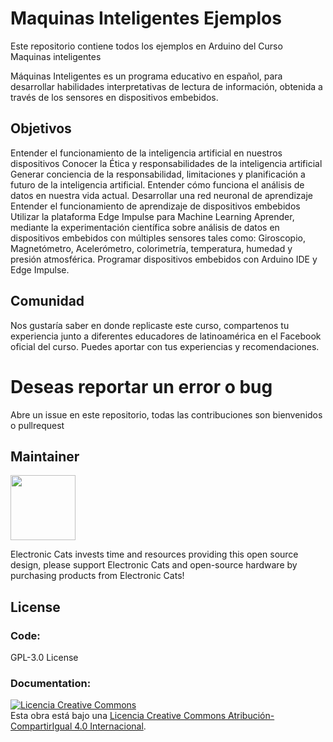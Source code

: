 # Maquinas Inteligentes Ejemplos
Este repositorio contiene todos los ejemplos en Arduino del Curso Maquinas inteligentes

Máquinas Inteligentes es un programa educativo en español, para desarrollar habilidades interpretativas de lectura de información, obtenida a través de los sensores en dispositivos embebidos.

## Objetivos
Entender el funcionamiento de la inteligencia artificial en nuestros dispositivos
Conocer la Ética y responsabilidades de la inteligencia artificial
Generar conciencia de la responsabilidad, limitaciones y planificación a futuro de la inteligencia artificial.
Entender cómo funciona el análisis de datos en nuestra vida actual.
Desarrollar una red neuronal de aprendizaje
Entender el funcionamiento de aprendizaje de dispositivos embebidos
Utilizar la plataforma Edge Impulse para Machine Learning
Aprender, mediante la experimentación científica sobre análisis de datos en dispositivos embebidos con múltiples sensores tales como: Giroscopio, Magnetómetro, Acelerómetro, colorimetría, temperatura, humedad y presión atmosférica.
Programar dispositivos embebidos con Arduino IDE y Edge Impulse.

## Comunidad
Nos gustaría saber en donde replicaste este curso, compartenos tu experiencia junto a diferentes educadores de latinoamérica en el Facebook oficial del curso. Puedes aportar con tus experiencias y recomendaciones.

# Deseas reportar un error o bug
Abre un issue en este repositorio, todas las contribuciones son bienvenidos o pullrequest

## Maintainer

<a href="https://github.com/sponsors/ElectronicCats">
  <img src="https://electroniccats.com/wp-content/uploads/2020/07/Badge_GHS.png" height="104" />
</a>

Electronic Cats invests time and resources providing this open source design, please support Electronic Cats and open-source hardware by purchasing products from Electronic Cats!

## License

### Code: 
GPL-3.0 License

### Documentation: 
<a rel="license" href="http://creativecommons.org/licenses/by-sa/4.0/"><img alt="Licencia Creative Commons" style="border-width:0" src="https://i.creativecommons.org/l/by-sa/4.0/88x31.png" /></a><br />Esta obra está bajo una <a rel="license" href="http://creativecommons.org/licenses/by-sa/4.0/">Licencia Creative Commons Atribución-CompartirIgual 4.0 Internacional</a>.
